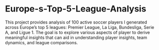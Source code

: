 # Europe-s-Top-5-League-Analysis
This project provides analysis of 100 active soccer players I generated across Europe’s top 5 leagues: Premier League, La Liga, Bundesliga, Serie A, and Ligue 1. The goal is to explore various aspects of player to derive meaningful insights that can aid in understanding player insights, team dynamics, and league comparisons.
